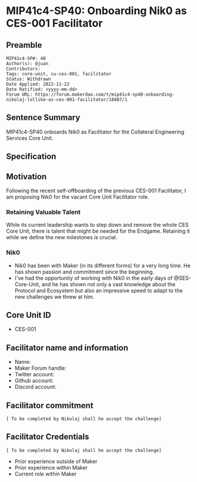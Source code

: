 # MIP41c4-SP40: Onboarding Nik0 as CES-001 Facilitator


## Preamble

```
MIP41c4-SP#: 40
Author(s): @juan
Contributors: 
Tags: core-unit, cu-ces-001, facilitator
Status: Withdrawn
Date Applied: 2022-11-22
Date Ratified: <yyyy-mm-dd>
Forum URL: https://forum.makerdao.com/t/mip41c4-sp40-onboarding-nikolaj-lollike-as-ces-001-facilitator/18887/1
```

## Sentence Summary
MIP41c4-SP40 onboards Nik0 as Facilitator for the Collateral Engineering Services Core Unit.

## Specification

## Motivation
Following the recent self-offboarding of the previous CES-001 Facilitator, I am proposing Nik0 for the vacant Core Unit Facilitator role. 

### Retaining Valuable Talent

While its current leadership wants to step down and remove the whole CES Core Unit, there is talent that might be needed for the Endgame. Retaining it while we define the new milestones is crucial.

### Nik0

* Nik0 has been with Maker (in its different forms) for a very long time. He has shown passion and commitment since the beginning.
* I've had the opportunity of working with Nik0 in the early days of @SES-Core-Unit, and he has shown not only a vast knowledge about the Protocol and Ecosystem but also an impressive speed to adapt to the new challenges we threw at him.


## Core Unit ID
* CES-001

## Facilitator name and information
* Name:
* Maker Forum handle:
* Twitter account:
* Github account: 
* Discord account:

## Facilitator commitment

```[ To be completed by Nikolaj shall he accept the challenge]```

## Facilitator Credentials

```[ To be completed by Nikolaj shall he accept the challenge]```

* Prior experience outside of Maker
* Prior experience within Maker
* Current role within Maker
